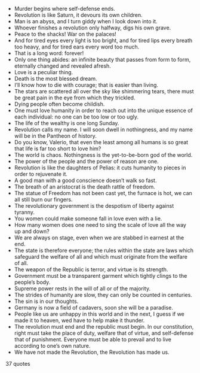  - Murder begins where self-defense ends.
 - Revolution is like Saturn, it devours its own children.
 - Man is an abyss, and I turn giddy when I look down into it.
 - Whoever finishes a revolution only halfway, digs his own grave.
 - Peace to the shacks! War on the palaces!
 - And for tired eyes every light is too bright, and for tired lips every breath too heavy, and for tired ears every word too much.
 - That is a long word: forever!
 - Only one thing abides: an infinite beauty that passes from form to form, eternally changed and revealed afresh.
 - Love is a peculiar thing.
 - Death is the most blessed dream.
 - I’ll know how to die with courage; that is easier than living.
 - The stars are scattered all over the sky like shimmering tears, there must be great pain in the eye from which they trickled.
 - Dying people often become childish.
 - One must love humanity in order to reach out into the unique essence of each individual: no one can be too low or too ugly.
 - The life of the wealthy is one long Sunday.
 - Revolution calls my name. I will soon dwell in nothingness, and my name will be in the Pantheon of history.
 - Do you know, Valerio, that even the least among all humans is so great that life is far too short to love him?
 - The world is chaos. Nothingness is the yet-to-be-born god of the world.
 - The power of the people and the power of reason are one.
 - Revolution is like the daughters of Pelias: it cuts humanity to pieces in order to rejuvenate it.
 - A good man with a good conscience doesn’t walk so fast.
 - The breath of an aristocrat is the death rattle of freedom.
 - The statue of Freedom has not been cast yet, the furnace is hot, we can all still burn our fingers.
 - The revolutionary government is the despotism of liberty against tyranny.
 - You women could make someone fall in love even with a lie.
 - How many women does one need to sing the scale of love all the way up and down?
 - We are always on stage, even when we are stabbed in earnest at the end.
 - The state is therefore everyone; the rules within the state are laws which safeguard the welfare of all and which must originate from the welfare of all.
 - The weapon of the Republic is terror, and virtue is its strength.
 - Government must be a transparent garment which tightly clings to the people’s body.
 - Supreme power rests in the will of all or of the majority.
 - The strides of humanity are slow, they can only be counted in centuries.
 - The sin is in our thoughts.
 - Germany is now a field of cadavers, soon she will be a paradise.
 - People like us are unhappy in this world and in the next, I guess if we made it to heaven, wed have to help make it thunder.
 - The revolution must end and the republic must begin. In our constitution, right must take the place of duty, welfare that of virtue, and self-defense that of punishment. Everyone must be able to prevail and to live according to one’s own nature.
 - We have not made the Revolution, the Revolution has made us.

37 quotes